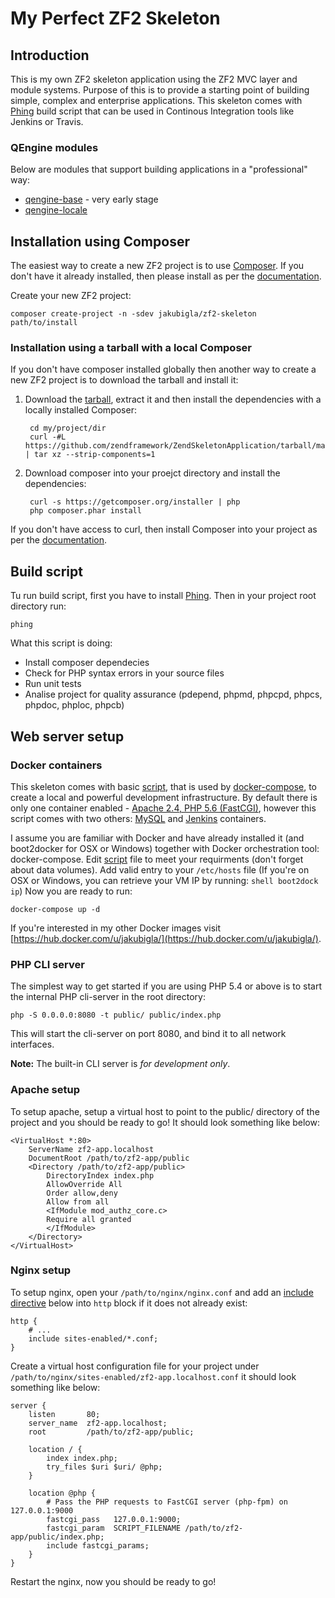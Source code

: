 My Perfect ZF2 Skeleton
=======================

Introduction
------------
This is my own ZF2 skeleton application using the ZF2 MVC layer and module systems. Purpose of this is to provide a starting point of building simple, complex and enterprise applications. This skeleton comes with [Phing](https://www.phing.info) build script that can be used in Continous Integration tools like Jenkins or Travis.

### QEngine modules
Below are modules that support building applications in a "professional" way:
* [qengine-base](https://github.com/jakubigla/qengine-base) - very early stage
* [qengine-locale](https://github.com/jakubigla/qengine-locale)

Installation using Composer
---------------------------

The easiest way to create a new ZF2 project is to use [Composer](https://getcomposer.org/). If you don't have it already installed, then please install as per the [documentation](https://getcomposer.org/doc/00-intro.md).


Create your new ZF2 project:

    composer create-project -n -sdev jakubigla/zf2-skeleton path/to/install



### Installation using a tarball with a local Composer

If you don't have composer installed globally then another way to create a new ZF2 project is to download the tarball and install it:

1. Download the [tarball](https://github.com/zendframework/ZendSkeletonApplication/tarball/master), extract it and then install the dependencies with a locally installed Composer:

        cd my/project/dir
        curl -#L https://github.com/zendframework/ZendSkeletonApplication/tarball/master | tar xz --strip-components=1
    

2. Download composer into your proejct directory and install the dependencies:

        curl -s https://getcomposer.org/installer | php
        php composer.phar install

If you don't have access to curl, then install Composer into your project as per the [documentation](https://getcomposer.org/doc/00-intro.md).


Build script
----------------
Tu run build script, first you have to install [Phing](https://www.phing.info). Then in your project root directory run:
```shell
phing 
```

What this script is doing:
* Install composer dependecies
* Check for PHP syntax errors in your source files
* Run unit tests
* Analise project for quality assurance (pdepend, phpmd, phpcpd, phpcs, phpdoc, phploc, phpcb)


Web server setup
----------------

### Docker containers

This skeleton comes with basic [script](docker-compose.yml), that is used by [docker-compose](https://docs.docker.com/compose/), to create a local and powerful development infrastructure. By default there is only one container enabled - [Apache 2.4, PHP 5.6 (FastCGI)](https://hub.docker.com/u/jakubigla/apache-php-dev), however this script comes with two others: [MySQL](https://registry.hub.docker.com/_/mysql/) and [Jenkins](https://registry.hub.docker.com/u/jakubigla/jenkins-php/) containers. 

I assume you are familiar with Docker and have already installed it (and boot2docker for OSX or Windows) together with Docker orchestration tool: docker-compose. Edit [script](docker-compose.yml) file to meet your requirments (don't forget about data volumes). Add valid entry to your ```/etc/hosts``` file (If you're on OSX or Windows, you can retrieve your VM IP by running: ```shell boot2dock ip```) Now you are ready to run:

```shell 
docker-compose up -d
```
If you're interested in my other Docker images visit [https://hub.docker.com/u/jakubigla/](https://hub.docker.com/u/jakubigla/).

### PHP CLI server

The simplest way to get started if you are using PHP 5.4 or above is to start the internal PHP cli-server in the root
directory:

    php -S 0.0.0.0:8080 -t public/ public/index.php

This will start the cli-server on port 8080, and bind it to all network
interfaces.

**Note:** The built-in CLI server is *for development only*.

### Apache setup

To setup apache, setup a virtual host to point to the public/ directory of the
project and you should be ready to go! It should look something like below:

    <VirtualHost *:80>
        ServerName zf2-app.localhost
        DocumentRoot /path/to/zf2-app/public
        <Directory /path/to/zf2-app/public>
            DirectoryIndex index.php
            AllowOverride All
            Order allow,deny
            Allow from all
            <IfModule mod_authz_core.c>
            Require all granted
            </IfModule>
        </Directory>
    </VirtualHost>

### Nginx setup

To setup nginx, open your `/path/to/nginx/nginx.conf` and add an
[include directive](http://nginx.org/en/docs/ngx_core_module.html#include) below
into `http` block if it does not already exist:

    http {
        # ...
        include sites-enabled/*.conf;
    }


Create a virtual host configuration file for your project under `/path/to/nginx/sites-enabled/zf2-app.localhost.conf`
it should look something like below:

    server {
        listen       80;
        server_name  zf2-app.localhost;
        root         /path/to/zf2-app/public;

        location / {
            index index.php;
            try_files $uri $uri/ @php;
        }

        location @php {
            # Pass the PHP requests to FastCGI server (php-fpm) on 127.0.0.1:9000
            fastcgi_pass   127.0.0.1:9000;
            fastcgi_param  SCRIPT_FILENAME /path/to/zf2-app/public/index.php;
            include fastcgi_params;
        }
    }

Restart the nginx, now you should be ready to go!
